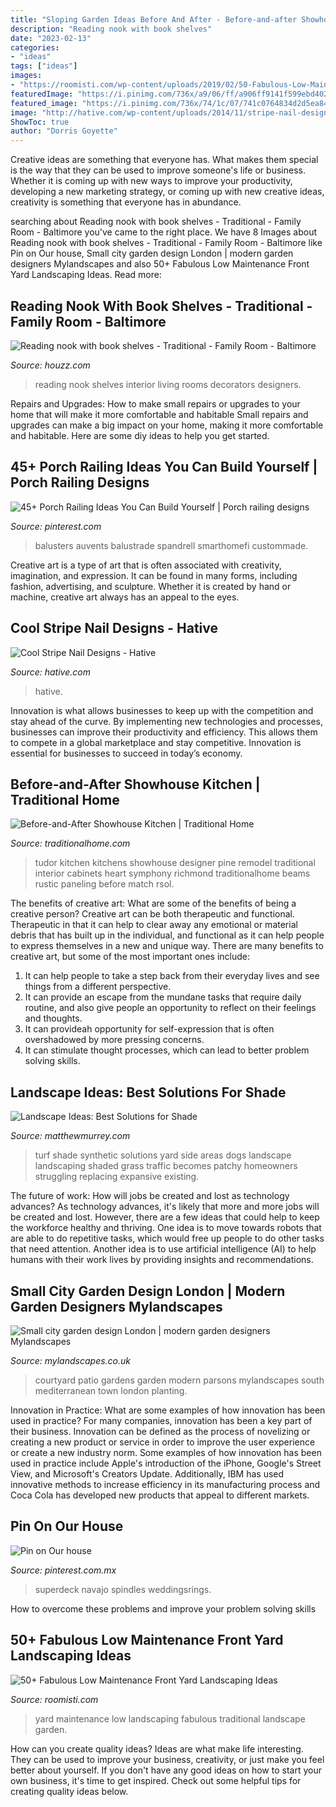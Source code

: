 ```yaml
---
title: "Sloping Garden Ideas Before And After - Before-and-after Showhouse Kitchen"
description: "Reading nook with book shelves"
date: "2023-02-13"
categories:
- "ideas"
tags: ["ideas"]
images:
- "https://roomisti.com/wp-content/uploads/2019/02/50-Fabulous-Low-Maintenance-Front-Yard-Landscaping-Ideas-34.jpg"
featuredImage: "https://i.pinimg.com/736x/a9/06/ff/a906ff9141f599ebd402548009939b66.jpg"
featured_image: "https://i.pinimg.com/736x/74/1c/07/741c0764834d2d5ea847dbede700e0fb.jpg"
image: "http://hative.com/wp-content/uploads/2014/11/stripe-nail-designs/8-stripe-nail-designs.jpg"
ShowToc: true
author: "Dorris Goyette"
---
```



Creative ideas are something that everyone has. What makes them special is the way that they can be used to improve someone's life or business. Whether it is coming up with new ways to improve your productivity, developing a new marketing strategy, or coming up with new creative ideas, creativity is something that everyone has in abundance.

	

		
searching about Reading nook with book shelves - Traditional - Family Room - Baltimore you've came to the right place. We have 8 Images about Reading nook with book shelves - Traditional - Family Room - Baltimore like Pin on Our house, Small city garden design London | modern garden designers Mylandscapes and also 50+ Fabulous Low Maintenance Front Yard Landscaping Ideas. Read more:
		
    
## Reading Nook With Book Shelves - Traditional - Family Room - Baltimore

<img loading=lazy src="https://st.hzcdn.com/simgs/15d129b100a9724c_4-3811/traditional-family-room.jpg" onerror="this.onerror=null;this.src='https://tse4.mm.bing.net/th?id=OIP.CIEDQbLAqKs0b66qRejrSwHaKT&amp;pid=15.1';" alt="Reading nook with book shelves - Traditional - Family Room - Baltimore">

_Source: houzz.com_

>reading nook shelves interior living rooms decorators designers. 

	

Repairs and Upgrades: How to make small repairs or upgrades to your home that will make it more comfortable and habitable
Small repairs and upgrades can make a big impact on your home, making it more comfortable and habitable. Here are some diy ideas to help you get started.

    
## 45+ Porch Railing Ideas You Can Build Yourself | Porch Railing Designs

<img loading=lazy src="https://i.pinimg.com/736x/a9/06/ff/a906ff9141f599ebd402548009939b66.jpg" onerror="this.onerror=null;this.src='https://tse2.mm.bing.net/th?id=OIP.5v5P0KqPGU7Eu3kNFwMbfAHaJ3&amp;pid=15.1';" alt="45+ Porch Railing Ideas You Can Build Yourself | Porch railing designs">

_Source: pinterest.com_

>balusters auvents balustrade spandrell smarthomefi custommade. 

	

Creative art is a type of art that is often associated with creativity, imagination, and expression. It can be found in many forms, including fashion, advertising, and sculpture. Whether it is created by hand or machine, creative art always has an appeal to the eyes.

    
## Cool Stripe Nail Designs - Hative

<img loading=lazy src="http://hative.com/wp-content/uploads/2014/11/stripe-nail-designs/8-stripe-nail-designs.jpg" onerror="this.onerror=null;this.src='https://tse2.mm.bing.net/th?id=OIP.vXjVEbrpSFuBOkxxt2CEcwHaJ5&amp;pid=15.1';" alt="Cool Stripe Nail Designs - Hative">

_Source: hative.com_

>hative. 

	

Innovation is what allows businesses to keep up with the competition and stay ahead of the curve. By implementing new technologies and processes, businesses can improve their productivity and efficiency. This allows them to compete in a global marketplace and stay competitive. Innovation is essential for businesses to succeed in today’s economy.

    
## Before-and-After Showhouse Kitchen | Traditional Home

<img loading=lazy src="http://images.traditionalhome.mdpcdn.com/sites/traditionalhome.com/files/styles/facebook_og_image/public/slide/101660887_p.jpg?itok=4Weowa7b" onerror="this.onerror=null;this.src='https://tse3.mm.bing.net/th?id=OIP.i4kdiETEvNTL57PH9nDIIgHaHa&amp;pid=15.1';" alt="Before-and-After Showhouse Kitchen | Traditional Home">

_Source: traditionalhome.com_

>tudor kitchen kitchens showhouse designer pine remodel traditional interior cabinets heart symphony richmond traditionalhome beams rustic paneling before match rsol. 

	

The benefits of creative art: What are some of the benefits of being a creative person?
Creative art can be both therapeutic and functional. Therapeutic in that it can help to clear away any emotional or material debris that has built up in the individual, and functional as it can help people to express themselves in a new and unique way. There are many benefits to creative art, but some of the most important ones include: 
1. It can help people to take a step back from their everyday lives and see things from a different perspective.
2. It can provide an escape from the mundane tasks that require daily routine, and also give people an opportunity to reflect on their feelings and thoughts. 
3. It can provideah opportunity for self-expression that is often overshadowed by more pressing concerns. 
4. It can stimulate thought processes, which can lead to better problem solving skills.

    
## Landscape Ideas: Best Solutions For Shade

<img loading=lazy src="http://matthewmurrey.com/wp-content/uploads/2015/10/Shade-Solutions-Synthetic-Turf-960x1440.jpg" onerror="this.onerror=null;this.src='https://tse1.mm.bing.net/th?id=OIP.tVUVRNJA4Bns2VGfW5qycwHaLH&amp;pid=15.1';" alt="Landscape Ideas: Best Solutions for Shade">

_Source: matthewmurrey.com_

>turf shade synthetic solutions yard side areas dogs landscape landscaping shaded grass traffic becomes patchy homeowners struggling replacing expansive existing. 

	

The future of work: How will jobs be created and lost as technology advances?
As technology advances, it's likely that more and more jobs will be created and lost. However, there are a few ideas that could help to keep the workforce healthy and thriving. One idea is to move towards robots that are able to do repetitive tasks, which would free up people to do other tasks that need attention. Another idea is to use artificial intelligence (AI) to help humans with their work lives by providing insights and recommendations.

    
## Small City Garden Design London | Modern Garden Designers Mylandscapes

<img loading=lazy src="https://www.mylandscapes.co.uk/courtyard-gardens/modern-patio-design.jpg" onerror="this.onerror=null;this.src='https://tse1.mm.bing.net/th?id=OIP.ZkGb4TLLgB_fVnfBVn_sxgHaEo&amp;pid=15.1';" alt="Small city garden design London | modern garden designers Mylandscapes">

_Source: mylandscapes.co.uk_

>courtyard patio gardens garden modern parsons mylandscapes south mediterranean town london planting. 

	

Innovation in Practice: What are some examples of how innovation has been used in practice?
For many companies, innovation has been a key part of their business. Innovation can be defined as the process of novelizing or creating a new product or service in order to improve the user experience or create a new industry norm. 
Some examples of how innovation has been used in practice include Apple's introduction of the iPhone, Google's Street View, and Microsoft's Creators Update. Additionally, IBM has used innovative methods to increase efficiency in its manufacturing process and Coca Cola has developed new products that appeal to different markets.

    
## Pin On Our House

<img loading=lazy src="https://i.pinimg.com/736x/74/1c/07/741c0764834d2d5ea847dbede700e0fb.jpg" onerror="this.onerror=null;this.src='https://tse3.mm.bing.net/th?id=OIP.kAdm4gXY4B2HJvysQH1T9QHaJ3&amp;pid=15.1';" alt="Pin on Our house">

_Source: pinterest.com.mx_

>superdeck navajo spindles weddingsrings. 

	

How to overcome these problems and improve your problem solving skills
 

    
## 50+ Fabulous Low Maintenance Front Yard Landscaping Ideas

<img loading=lazy src="https://roomisti.com/wp-content/uploads/2019/02/50-Fabulous-Low-Maintenance-Front-Yard-Landscaping-Ideas-34.jpg" onerror="this.onerror=null;this.src='https://tse3.mm.bing.net/th?id=OIP.x2EU5Rdt_xk2uzmzBJesOgHaJ2&amp;pid=15.1';" alt="50+ Fabulous Low Maintenance Front Yard Landscaping Ideas">

_Source: roomisti.com_

>yard maintenance low landscaping fabulous traditional landscape garden. 

	

How can you create quality ideas?
Ideas are what make life interesting. They can be used to improve your business, creativity, or just make you feel better about yourself. If you don't have any good ideas on how to start your own business, it's time to get inspired. Check out some helpful tips for creating quality ideas below.

